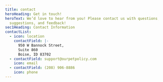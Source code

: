 ```yaml
---
title: contact
heroHeading: Get in touch!
heroText: We’d love to hear from you! Please contact us with questions,
  suggestions, and feedback!
sec1Heading: Contact Information
contactList:
  - icon: location
    contactField: |-
      950 W Bannock Street,
      Suite 860
      Boise, ID 83702
  - contactField: support@ourpetpolicy.com
    icon: email
  - contactField: (208) 906-8886
    icon: phone
---
```

